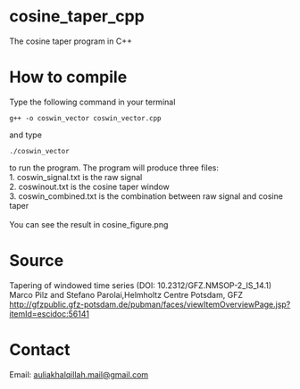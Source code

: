 # cosine_taper_cpp
The cosine taper program in C++
# How to compile
Type the following command in your terminal
```
g++ -o coswin_vector coswin_vector.cpp
```
and type
```
./coswin_vector
```
to run the program. The program will produce three files:<br/> 1. coswin_signal.txt is the raw signal <br/> 2. coswinout.txt is the cosine taper window <br/> 3. coswin_combined.txt is the combination between raw signal and cosine taper <br/><br/> You can see the result in cosine_figure.png
# Source
Tapering of windowed time series (DOI: 10.2312/GFZ.NMSOP-2_IS_14.1)<br/>Marco Pilz and Stefano Parolai,Helmholtz Centre Potsdam, GFZ<br/>
http://gfzpublic.gfz-potsdam.de/pubman/faces/viewItemOverviewPage.jsp?itemId=escidoc:56141
# Contact
Email: auliakhalqillah.mail@gmail.com
